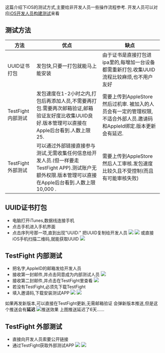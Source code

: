 这篇介绍下iOS的测试方式,主要给非开发人员一些操作流程参考.
开发人员可以对应[iOS开发人员构建测试](iOS测试流程.md)来看

## 测试方法

| 方法 | 优点 | 缺点 | 
| ------ | ------ | ------ |
| UUID证书打包 |发包快,只要一打包就能马上能安装|由于证书是直接打包进ipa里的,每增加一台设备都需重新打包.收集UUID流程比较麻烦,也不用户友好|
| TestFight 内部测试|发包速度在1-2小时之内,打包后再添加人员,不需要再打包.需要两次邮箱验证,邮箱验证友好度比收集UUID良好.版本管理可以直接在Apple后台看到.人数上限25.|需要上传到AppleStore然后过机审. 被加入的人员会有一定的管理权限,不适合外部人员.邀请码和AppleId绑定.版本更新会有延迟.|
| TestFight 外部测试|可以通过外部链接直接参与测试,无需收集任何信息给开发人员.(但一样要走TestFight APP).测试账户无额外权限.版本管理可以直接在Apple后台看到.人数上限10,000 .|需要上传到AppleStore然后人工审核.发包速度比较久且不受控制(而且有可能审核失败)|

## UUID证书打包
- 电脑打开iTunes,数据线连接手机
- 点击手机进入手机界面
- 点击序列号那一项,直到出现"UUID:" 把UUID复制给开发人员
![](UUID1.jpg)
![](UUID2.jpg)
或直接iOS手机扫描二维码,就能获取UUID
![](UUID3.png)

## TestFight 内部测试
- 把名字,AppleID的邮箱发给开发人员
- 接收第一封邮件,并点击同意成为内部测试人员
![](mail1.jpg)
- 接收第二封邮件,并点击在TestFight里查看
![](mail2.jpg)
- 若没有TestFight,必须先下载TestFight
- 填入邀请码,下载安装测试APP
![](mail22.jpg)
![](testflight.jpg)

如果再发新版本,可以直接在TestFight更新,无需邮箱验证
会弹新版本推送,但是这个推送会有**延迟**
![推送效果](testflight1.jpg)
上图推送延迟了6天......
## TestFight 外部测试
- 直接向开发人员索要公开链接
- 通过TestFight获取外部测试APP
![](publictest.png)
![](testflight.jpg)
